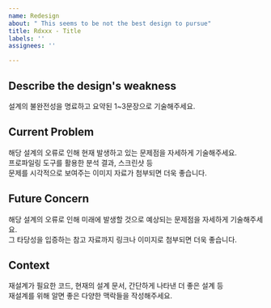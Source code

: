 ```yaml
---
name: Redesign
about: " This seems to be not the best design to pursue"
title: Rdxxx - Title
labels: ''
assignees: ''

---
```


## Describe the design's weakness

설계의 불완전성을 명료하고 요약된 1~3문장으로 기술해주세요.

## Current Problem

해당 설계의 오류로 인해 현재 발생하고 있는 문제점을 자세하게 기술해주세요.   
프로파일링 도구를 활용한 분석 결과, 스크린샷 등   
문제를 시각적으로 보여주는 이미지 자료가 첨부되면 더욱 좋습니다.

## Future Concern

해당 설계의 오류로 인해 미래에 발생할 것으로 예상되는 문제점을 자세하게 기술해주세요.   
그 타당성을 입증하는 참고 자료까지 링크나 이미지로 첨부되면 더욱 좋습니다.

## Context

재설계가 필요한 코드, 현재의 설계 문서, 간단하게 나타낸 더 좋은 설계 등   
재설계를 위해 알면 좋은 다양한 맥락들을 작성해주세요.
